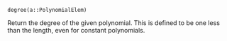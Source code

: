 ```
degree(a::PolynomialElem)
```

Return the degree of the given polynomial. This is defined to be one less than the length, even for constant polynomials.
